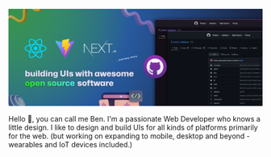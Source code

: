 ![profile banner](./github-profile-banner@3x.png)

Hello 👋, you can call me Ben. I'm a passionate Web Developer who knows a little design. 
I like to design and build UIs for all kinds of platforms primarily for the web. (but working on expanding to mobile, desktop and beyond - wearables and IoT devices included.)

<!---
ben-dev10/ben-dev10 is a ✨ special ✨ repository because its `README.md` (this file) appears on your GitHub profile.
You can click the Preview link to take a look at your changes.
--->
